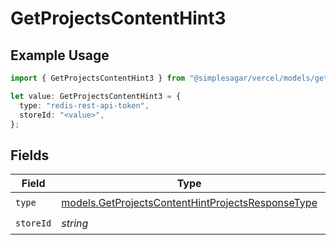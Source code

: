 # GetProjectsContentHint3

## Example Usage

```typescript
import { GetProjectsContentHint3 } from "@simplesagar/vercel/models/getprojectsop.js";

let value: GetProjectsContentHint3 = {
  type: "redis-rest-api-token",
  storeId: "<value>",
};
```

## Fields

| Field                                                                                                        | Type                                                                                                         | Required                                                                                                     | Description                                                                                                  |
| ------------------------------------------------------------------------------------------------------------ | ------------------------------------------------------------------------------------------------------------ | ------------------------------------------------------------------------------------------------------------ | ------------------------------------------------------------------------------------------------------------ |
| `type`                                                                                                       | [models.GetProjectsContentHintProjectsResponseType](../models/getprojectscontenthintprojectsresponsetype.md) | :heavy_check_mark:                                                                                           | N/A                                                                                                          |
| `storeId`                                                                                                    | *string*                                                                                                     | :heavy_check_mark:                                                                                           | N/A                                                                                                          |